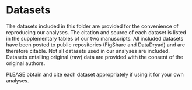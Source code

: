# Datasets

The datasets included in this folder are provided for the convenience of reproducing our analyses.  The citation and source of each dataset is listed in the supplementary tables of our two manuscripts.  All included datasets have been posted to public repositories (FigShare and DataDryad) and are therefore citable.  Not all datasets used in our analyses are included.  Datasets entailing original (raw) data are provided with the consent of the original authors.

PLEASE obtain and cite each dataset appropriately if using it for your own analyses.
